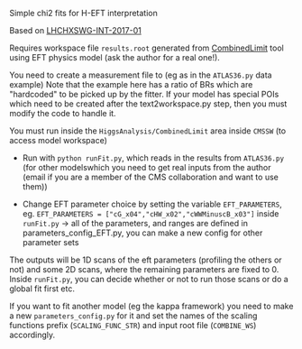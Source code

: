 Simple chi2 fits for H-EFT interpretation 

Based on [LHCHXSWG-INT-2017-01](https://cds.cern.ch/record/2290628/files/LHCHXSWG-INT-2017-001.pdf)

Requires workspace file `results.root` generated from [CombinedLimit](https://github.com/cms-analysis/HiggsAnalysis-CombinedLimit) tool using EFT physics model (ask the author for a real one!). 

You need to create a measurement file to (eg as in the `ATLAS36.py`  data  example) Note that the example here has a ratio of BRs which are "hardcoded" to be picked up by the fitter. If your model has special POIs which need to be created after the text2workspace.py step, then you must modify the code to handle it. 

You must run inside the `HiggsAnalysis/CombinedLimit` area inside `CMSSW` (to access model workspace)

   * Run with `python runFit.py`, which reads in the results from `ATLAS36.py` (for other modelswhich you need to get real inputs from the author (email if you are a member of the CMS collaboration and want to use them))

   * Change EFT parameter choice by setting the variable `EFT_PARAMETERS`, eg.  `EFT_PARAMETERS = ["cG_x04","cHW_x02","cWWMinuscB_x03"]` inside `runFit.py` -> all of the parameters, and ranges are defined in parameters_config_EFT.py, you can make a new config for other parameter sets 

The outputs will be 1D scans of the eft parameters (profiling the others or not) and some 2D scans, where the remaining parameters are fixed to 0.
Inside `runFit.py`, you can decide whether or not to run those scans or do a global fit first etc. 

If you want to fit another model (eg the kappa framework) you need to make a new `parameters_config.py` for it and set the names of the scaling functions prefix (`SCALING_FUNC_STR`) and input root file (`COMBINE_WS`) accordingly. 


